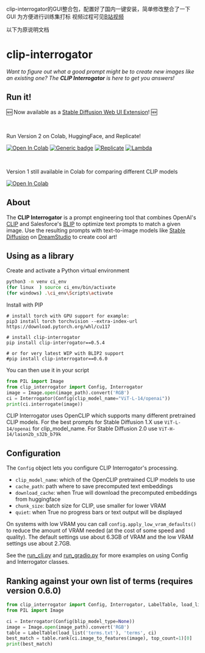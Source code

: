 clip-interrogator的GUI整合包，配置好了国内一键安装，简单修改整合了一下GUI
为方便进行训练集打标
视频过程可见[B站视频](https://www.bilibili.com/video/BV19b4y1G7Hs)

以下为原说明文档

# clip-interrogator

*Want to figure out what a good prompt might be to create new images like an existing one? The **CLIP Interrogator** is here to get you answers!*

## Run it!

🆕 Now available as a [Stable Diffusion Web UI Extension](https://github.com/pharmapsychotic/clip-interrogator-ext)! 🆕

<br>

Run Version 2 on Colab, HuggingFace, and Replicate!

[![Open In Colab](https://colab.research.google.com/assets/colab-badge.svg)](https://colab.research.google.com/github/pharmapsychotic/clip-interrogator/blob/main/clip_interrogator.ipynb) [![Generic badge](https://img.shields.io/badge/🤗-Open%20in%20Spaces-blue.svg)](https://huggingface.co/spaces/pharma/CLIP-Interrogator) [![Replicate](https://replicate.com/pharmapsychotic/clip-interrogator/badge)](https://replicate.com/pharmapsychotic/clip-interrogator) [![Lambda](https://img.shields.io/badge/%CE%BB-Lambda-blue)](https://cloud.lambdalabs.com/demos/ml/CLIP-Interrogator)

<br>


Version 1 still available in Colab for comparing different CLIP models 

[![Open In Colab](https://colab.research.google.com/assets/colab-badge.svg)](https://colab.research.google.com/github/pharmapsychotic/clip-interrogator/blob/v1/clip_interrogator.ipynb) 


## About

The **CLIP Interrogator** is a prompt engineering tool that combines OpenAI's [CLIP](https://openai.com/blog/clip/) and Salesforce's [BLIP](https://blog.salesforceairesearch.com/blip-bootstrapping-language-image-pretraining/) to optimize text prompts to match a given image. Use the resulting prompts with text-to-image models like [Stable Diffusion](https://github.com/CompVis/stable-diffusion) on [DreamStudio](https://beta.dreamstudio.ai/) to create cool art!


## Using as a library

Create and activate a Python virtual environment
```bash
python3 -m venv ci_env
(for linux  ) source ci_env/bin/activate
(for windows) .\ci_env\Scripts\activate
```

Install with PIP
```
# install torch with GPU support for example:
pip3 install torch torchvision --extra-index-url https://download.pytorch.org/whl/cu117

# install clip-interrogator
pip install clip-interrogator==0.5.4

# or for very latest WIP with BLIP2 support
#pip install clip-interrogator==0.6.0
```

You can then use it in your script
```python
from PIL import Image
from clip_interrogator import Config, Interrogator
image = Image.open(image_path).convert('RGB')
ci = Interrogator(Config(clip_model_name="ViT-L-14/openai"))
print(ci.interrogate(image))
```

CLIP Interrogator uses OpenCLIP which supports many different pretrained CLIP models. For the best prompts for 
Stable Diffusion 1.X use `ViT-L-14/openai` for clip_model_name. For Stable Diffusion 2.0 use `ViT-H-14/laion2b_s32b_b79k`

## Configuration

The `Config` object lets you configure CLIP Interrogator's processing. 
* `clip_model_name`: which of the OpenCLIP pretrained CLIP models to use
* `cache_path`: path where to save precomputed text embeddings
* `download_cache`: when True will download the precomputed embeddings from huggingface
* `chunk_size`: batch size for CLIP, use smaller for lower VRAM
* `quiet`: when True no progress bars or text output will be displayed

On systems with low VRAM you can call `config.apply_low_vram_defaults()` to reduce the amount of VRAM needed (at the cost of some speed and quality). The default settings use about 6.3GB of VRAM and the low VRAM settings use about 2.7GB.

See the [run_cli.py](https://github.com/pharmapsychotic/clip-interrogator/blob/main/run_cli.py) and [run_gradio.py](https://github.com/pharmapsychotic/clip-interrogator/blob/main/run_gradio.py) for more examples on using Config and Interrogator classes.


## Ranking against your own list of terms (requires version 0.6.0)

```python
from clip_interrogator import Config, Interrogator, LabelTable, load_list
from PIL import Image

ci = Interrogator(Config(blip_model_type=None))
image = Image.open(image_path).convert('RGB')
table = LabelTable(load_list('terms.txt'), 'terms', ci)
best_match = table.rank(ci.image_to_features(image), top_count=1)[0]
print(best_match)
```
